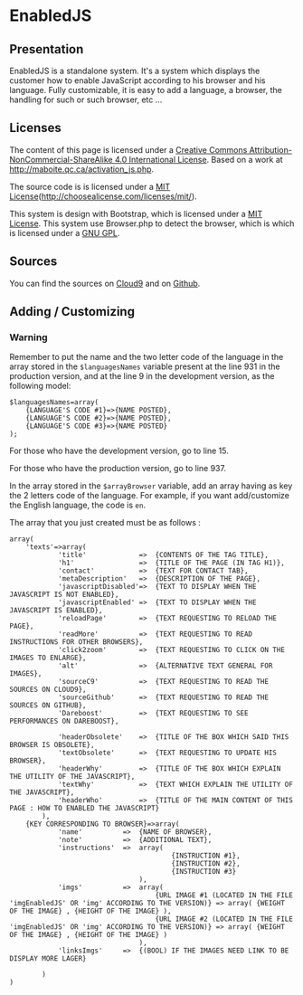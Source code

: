 EnabledJS
=========

## Presentation ##

EnabledJS is a standalone system. It's a system which displays the customer how to enable JavaScript according to his browser and his language. Fully customizable, it is easy to add a language, a browser, the handling for such or such browser, etc ...

## Licenses ##

The content of this page is licensed under a [Creative Commons Attribution-NonCommercial-ShareAlike 4.0 International License](creativecommons.org/licenses/by-nc-sa/4.0/).
Based on a work at http://maboite.qc.ca/activation_js.php.

The source code is is licensed under a [MIT License](creativecommons.org/licenses/by-nc-sa/4.0/)(http://choosealicense.com/licenses/mit/).

This system is design with Bootstrap, which is licensed under a [MIT License](https://github.com/twbs/bootstrap/blob/master/LICENSE).
This system use Browser.php to detect the browser, which is which is licensed under a [GNU GPL](https://github.com/cbschuld/Browser.php/blob/master/lib/Browser.php#L11-L22).

## Sources ##

You can find the sources on [Cloud9](https://c9.io/ajabep/enabled_js) and on [Github](https://github.com/ajabep/EnabledJS).

## Adding / Customizing ##

### Warning ###
Remember to put the name and the two letter code of the language in the array stored in the `$languagesNames` variable present at the line 931 in the production version, and at the line 9 in the development version, as the following model:

    $languagesNames=array(
        {LANGUAGE'S CODE #1}=>{NAME POSTED},
        {LANGUAGE'S CODE #2}=>{NAME POSTED},
        {LANGUAGE'S CODE #3}=>{NAME POSTED}
    );

For those who have the development version, go to line 15.

For those who have the production version, go to line 937.

In the array stored in the `$arrayBrowser` variable, add an array having as key the 2 letters code of the language. For example, if you want add/customize the English language, the code is `en`.

The array that you just created must be as follows :

    array(
        'texts'=>array(
                'title'             =>  {CONTENTS OF THE TAG TITLE},
                'h1'                =>  {TITLE OF THE PAGE (IN TAG H1)},
                'contact'           =>  {TEXT FOR CONTACT TAB},
                'metaDescription'   =>  {DESCRIPTION OF THE PAGE},
                'javascriptDisabled'=>  {TEXT TO DISPLAY WHEN THE JAVASCRIPT IS NOT ENABLED},
                'javascriptEnabled' =>  {TEXT TO DISPLAY WHEN THE JAVASCRIPT IS ENABLED},
                'reloadPage'        =>  {TEXT REQUESTING TO RELOAD THE PAGE},
                'readMore'          =>  {TEXT REQUESTING TO READ INSTRUCTIONS FOR OTHER BROWSERS},
                'click2zoom'        =>  {TEXT REQUESTING TO CLICK ON THE IMAGES TO ENLARGE},
                'alt'               =>  {ALTERNATIVE TEXT GENERAL FOR IMAGES},
                'sourceC9'          =>  {TEXT REQUESTING TO READ THE SOURCES ON CLOUD9},
                'sourceGithub'      =>  {TEXT REQUESTING TO READ THE SOURCES ON GITHUB},
                'Dareboost'         =>  {TEXT REQUESTING TO SEE PERFORMANCES ON DAREBOOST},

                'headerObsolete'    =>  {TITLE OF THE BOX WHICH SAID THIS BROWSER IS OBSOLETE},
                'textObsolete'      =>  {TEXT REQUESTING TO UPDATE HIS BROWSER},
                'headerWhy'         =>  {TITLE OF THE BOX WHICH EXPLAIN THE UTILITY OF THE JAVASCRIPT},
                'textWhy'           =>  {TEXT WHICH EXPLAIN THE UTILITY OF THE JAVASCRIPT},
                'headerWho'         =>  {TITLE OF THE MAIN CONTENT OF THIS PAGE : HOW TO ENABLED THE JAVASCRIPT}
            ),
        {KEY CORRESPONDING TO BROWSER}=>array(
                'name'          =>  {NAME OF BROWSER},
                'note'          =>  {ADDITIONAL TEXT},
                'instructions'  =>  array(
                                            {INSTRUCTION #1},
                                            {INSTRUCTION #2},
                                            {INSTRUCTION #3}
                                    ),
                'imgs'          =>  array(
                                        {URL IMAGE #1 (LOCATED IN THE FILE 'imgEnabledJS' OR 'img' ACCORDING TO THE VERSION)} => array( {WEIGHT OF THE IMAGE} , {HEIGHT OF THE IMAGE} ),
                                        {URL IMAGE #2 (LOCATED IN THE FILE 'imgEnabledJS' OR 'img' ACCORDING TO THE VERSION)} => array( {WEIGHT OF THE IMAGE} , {HEIGHT OF THE IMAGE} )
                                    ),
                'linksImgs'     =>  {(BOOL) IF THE IMAGES NEED LINK TO BE DISPLAY MORE LAGER}
                
            )
    )




